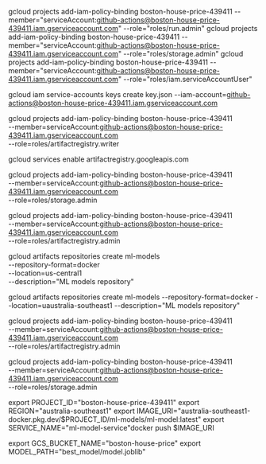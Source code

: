 gcloud projects add-iam-policy-binding boston-house-price-439411 --member="serviceAccount:github-actions@boston-house-price-439411.iam.gserviceaccount.com" --role="roles/run.admin"
gcloud projects add-iam-policy-binding boston-house-price-439411 --member="serviceAccount:github-actions@boston-house-price-439411.iam.gserviceaccount.com" --role="roles/storage.admin"
gcloud projects add-iam-policy-binding boston-house-price-439411 --member="serviceAccount:github-actions@boston-house-price-439411.iam.gserviceaccount.com" --role="roles/iam.serviceAccountUser"


gcloud iam service-accounts keys create key.json --iam-account=github-actions@boston-house-price-439411.iam.gserviceaccount.com


gcloud projects add-iam-policy-binding boston-house-price-439411 \
  --member=serviceAccount:github-actions@boston-house-price-439411.iam.gserviceaccount.com \
  --role=roles/artifactregistry.writer

  gcloud services enable artifactregistry.googleapis.com

  gcloud projects add-iam-policy-binding boston-house-price-439411 \
  --member=serviceAccount:github-actions@boston-house-price-439411.iam.gserviceaccount.com \
  --role=roles/storage.admin

  gcloud projects add-iam-policy-binding boston-house-price-439411 \
  --member=serviceAccount:github-actions@boston-house-price-439411.iam.gserviceaccount.com \
  --role=roles/artifactregistry.admin

  gcloud artifacts repositories create ml-models \
  --repository-format=docker \
  --location=us-central1 \
  --description="ML models repository"

  gcloud artifacts repositories create ml-models --repository-format=docker --location=uaustralia-southeast1 --description="ML models repository"

gcloud projects add-iam-policy-binding boston-house-price-439411 \
  --member=serviceAccount:github-actions@boston-house-price-439411.iam.gserviceaccount.com \
  --role=roles/artifactregistry.admin

  gcloud projects add-iam-policy-binding boston-house-price-439411 \
  --member=serviceAccount:github-actions@boston-house-price-439411.iam.gserviceaccount.com \
  --role=roles/storage.admin


export PROJECT_ID="boston-house-price-439411"
export REGION="australia-southeast1"
export IMAGE_URI="australia-southeast1-docker.pkg.dev/$PROJECT_ID/ml-models/ml-model:latest"
export SERVICE_NAME="ml-model-service"docker push $IMAGE_URI

export GCS_BUCKET_NAME="boston-house-price"
export MODEL_PATH="best_model/model.joblib"
